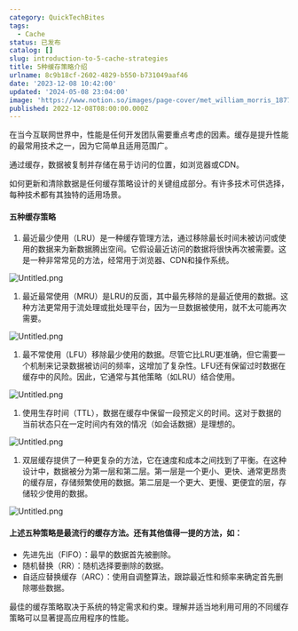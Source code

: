 ```yaml
---
category: QuickTechBites
tags:
  - Cache
status: 已发布
catalog: []
slug: introduction-to-5-cache-strategies
title: 5种缓存策略介绍
urlname: 8c9b18cf-2602-4829-b550-b731049aaf46
date: '2023-12-08 10:42:00'
updated: '2024-05-08 23:04:00'
image: 'https://www.notion.so/images/page-cover/met_william_morris_1877_willow.jpg'
published: 2022-12-08T08:00:00.000Z
---
```


在当今互联网世界中，性能是任何开发团队需要重点考虑的因素。缓存是提升性能的最常用技术之一，因为它简单且适用范围广。


通过缓存，数据被复制并存储在易于访问的位置，如浏览器或CDN。


如何更新和清除数据是任何缓存策略设计的关键组成部分。有许多技术可供选择，每种技术都有其独特的适用场景。


#### 五种缓存策略

1. 最近最少使用（LRU）是一种缓存管理方法，通过移除最长时间未被访问或使用的数据来为新数据腾出空间。它假设最近访问的数据将很快再次被需要。这是一种非常常见的方法，经常用于浏览器、CDN和操作系统。

![Untitled.png](https://prod-files-secure.s3.us-west-2.amazonaws.com/5d24fe63-e567-4804-86f9-9fdc62e13082/74494354-3dc7-4fc2-be3e-7e15913b3f24/Untitled.png?X-Amz-Algorithm=AWS4-HMAC-SHA256&X-Amz-Content-Sha256=UNSIGNED-PAYLOAD&X-Amz-Credential=ASIAZI2LB46676TEGPSH%2F20250330%2Fus-west-2%2Fs3%2Faws4_request&X-Amz-Date=20250330T053733Z&X-Amz-Expires=3600&X-Amz-Security-Token=IQoJb3JpZ2luX2VjEBsaCXVzLXdlc3QtMiJHMEUCICdEoSPW5r%2FpqOaAm61mGteaOcErMsju809QtOMXDkKtAiEAtdpauJEzzZ1y8a6n0BEgGUaJRNKdV59SUXicMRVmg0YqiAQIhP%2F%2F%2F%2F%2F%2F%2F%2F%2F%2FARAAGgw2Mzc0MjMxODM4MDUiDGFoB6BAwRYLU8a9kircA8unWGMbsfph76ROXTU49WMZbHmh5J%2BwUtXG2CMf2EN55r3m2lIudB%2F7NYvqXB7%2B0fKY0LLL7DxZIls2NJ2qbPGukN1U9%2F3IZdNIuDMRPTFyIgNJ%2FPyKphyD3TqCupKU0wSdmw3KZMPTmDq1UuacjFRgoeCay4LUqswfyWjN%2B2Yi9hYWqSpdeRj4dLlQQd9en9zG5LjzKi4BNxb%2Bam0t%2BDPg0i2JXInhCUWTC6IHvHZhA%2FDX15VxxabwFbbcAEvV24jmvg4dX%2FtM5Lh5ZGr58rBllmdapEdaU%2F%2FuzQt4HkqQyNgSiZVu1DStTINlKOccPQio%2F6AqRQLQM%2F%2F2mcs9QXAHhX9FG8He%2F04Oqxv4uLNZuXaTzeS3tSGRxCbyrqmsB9yR1Us%2B1dxjnVpt3VnSaxFwXs%2BPDhW04CZCG%2BfbDhuZmHOUex4YNaY1ioABTdR8yFX4EMfL8iRGMhXdIR%2BXXFroWv17xu00ya9raR3JNGDIWGf5olQ0dai4GdkWTmLf%2FXeIC%2B0Aah3Nzp%2BZhfpRHFTnyrBMeOzCWfuK8209PWem7T0B9ej4x%2BmJMJp%2BnT5V%2FsUHMRmvwr%2FTpV8tmR5V6V5hwiQIa4hDCZ8WddFbIsHBpaJY3C5cSrDf1uVpMPHnor8GOqUBlKgSWW4ZOTNcfLAJuhupPUjl4MOsYVClb7pYS8qy74s7oPcbfZkrSXPJv%2BM1ZYW3Wi3N4tnvaB6NJmXqDwA9VIdSiXR%2FzLOYe3PywYxBusBKHwf%2FM%2BE74x8MlgSh%2BC7k%2BPvmwYYxH7itJrhZsFtW0y8Jm4kIKIa9ndxw28glrjNmHP643ijhVjlLlHBV24xxWssfPyo4ZjFR7u2yU9nKn%2FJBnpIX&X-Amz-Signature=20e363bd52532d5ebbba15a5f0c6b30b40857ea9e69c9665b062ac741347476a&X-Amz-SignedHeaders=host&x-id=GetObject)

1. 最近最常使用（MRU）是LRU的反面，其中最先移除的是最近使用的数据。这种方法更常用于流处理或批处理平台，因为一旦数据被使用，就不太可能再次需要。

![Untitled.png](https://prod-files-secure.s3.us-west-2.amazonaws.com/5d24fe63-e567-4804-86f9-9fdc62e13082/9394e615-e149-4cd8-9a1b-e3c39cda8184/Untitled.png?X-Amz-Algorithm=AWS4-HMAC-SHA256&X-Amz-Content-Sha256=UNSIGNED-PAYLOAD&X-Amz-Credential=ASIAZI2LB46676TEGPSH%2F20250330%2Fus-west-2%2Fs3%2Faws4_request&X-Amz-Date=20250330T053733Z&X-Amz-Expires=3600&X-Amz-Security-Token=IQoJb3JpZ2luX2VjEBsaCXVzLXdlc3QtMiJHMEUCICdEoSPW5r%2FpqOaAm61mGteaOcErMsju809QtOMXDkKtAiEAtdpauJEzzZ1y8a6n0BEgGUaJRNKdV59SUXicMRVmg0YqiAQIhP%2F%2F%2F%2F%2F%2F%2F%2F%2F%2FARAAGgw2Mzc0MjMxODM4MDUiDGFoB6BAwRYLU8a9kircA8unWGMbsfph76ROXTU49WMZbHmh5J%2BwUtXG2CMf2EN55r3m2lIudB%2F7NYvqXB7%2B0fKY0LLL7DxZIls2NJ2qbPGukN1U9%2F3IZdNIuDMRPTFyIgNJ%2FPyKphyD3TqCupKU0wSdmw3KZMPTmDq1UuacjFRgoeCay4LUqswfyWjN%2B2Yi9hYWqSpdeRj4dLlQQd9en9zG5LjzKi4BNxb%2Bam0t%2BDPg0i2JXInhCUWTC6IHvHZhA%2FDX15VxxabwFbbcAEvV24jmvg4dX%2FtM5Lh5ZGr58rBllmdapEdaU%2F%2FuzQt4HkqQyNgSiZVu1DStTINlKOccPQio%2F6AqRQLQM%2F%2F2mcs9QXAHhX9FG8He%2F04Oqxv4uLNZuXaTzeS3tSGRxCbyrqmsB9yR1Us%2B1dxjnVpt3VnSaxFwXs%2BPDhW04CZCG%2BfbDhuZmHOUex4YNaY1ioABTdR8yFX4EMfL8iRGMhXdIR%2BXXFroWv17xu00ya9raR3JNGDIWGf5olQ0dai4GdkWTmLf%2FXeIC%2B0Aah3Nzp%2BZhfpRHFTnyrBMeOzCWfuK8209PWem7T0B9ej4x%2BmJMJp%2BnT5V%2FsUHMRmvwr%2FTpV8tmR5V6V5hwiQIa4hDCZ8WddFbIsHBpaJY3C5cSrDf1uVpMPHnor8GOqUBlKgSWW4ZOTNcfLAJuhupPUjl4MOsYVClb7pYS8qy74s7oPcbfZkrSXPJv%2BM1ZYW3Wi3N4tnvaB6NJmXqDwA9VIdSiXR%2FzLOYe3PywYxBusBKHwf%2FM%2BE74x8MlgSh%2BC7k%2BPvmwYYxH7itJrhZsFtW0y8Jm4kIKIa9ndxw28glrjNmHP643ijhVjlLlHBV24xxWssfPyo4ZjFR7u2yU9nKn%2FJBnpIX&X-Amz-Signature=bf4dae3b0bb34308c557444e6ddc856595e0d39e5517bb977ef66450d2a95855&X-Amz-SignedHeaders=host&x-id=GetObject)

1. 最不常使用（LFU）移除最少使用的数据。尽管它比LRU更准确，但它需要一个机制来记录数据被访问的频率，这增加了复杂性。LFU还有保留过时数据在缓存中的风险。因此，它通常与其他策略（如LRU）结合使用。

![Untitled.png](https://prod-files-secure.s3.us-west-2.amazonaws.com/5d24fe63-e567-4804-86f9-9fdc62e13082/ff489bb8-941e-4617-b208-e17020ed7ada/Untitled.png?X-Amz-Algorithm=AWS4-HMAC-SHA256&X-Amz-Content-Sha256=UNSIGNED-PAYLOAD&X-Amz-Credential=ASIAZI2LB46676TEGPSH%2F20250330%2Fus-west-2%2Fs3%2Faws4_request&X-Amz-Date=20250330T053733Z&X-Amz-Expires=3600&X-Amz-Security-Token=IQoJb3JpZ2luX2VjEBsaCXVzLXdlc3QtMiJHMEUCICdEoSPW5r%2FpqOaAm61mGteaOcErMsju809QtOMXDkKtAiEAtdpauJEzzZ1y8a6n0BEgGUaJRNKdV59SUXicMRVmg0YqiAQIhP%2F%2F%2F%2F%2F%2F%2F%2F%2F%2FARAAGgw2Mzc0MjMxODM4MDUiDGFoB6BAwRYLU8a9kircA8unWGMbsfph76ROXTU49WMZbHmh5J%2BwUtXG2CMf2EN55r3m2lIudB%2F7NYvqXB7%2B0fKY0LLL7DxZIls2NJ2qbPGukN1U9%2F3IZdNIuDMRPTFyIgNJ%2FPyKphyD3TqCupKU0wSdmw3KZMPTmDq1UuacjFRgoeCay4LUqswfyWjN%2B2Yi9hYWqSpdeRj4dLlQQd9en9zG5LjzKi4BNxb%2Bam0t%2BDPg0i2JXInhCUWTC6IHvHZhA%2FDX15VxxabwFbbcAEvV24jmvg4dX%2FtM5Lh5ZGr58rBllmdapEdaU%2F%2FuzQt4HkqQyNgSiZVu1DStTINlKOccPQio%2F6AqRQLQM%2F%2F2mcs9QXAHhX9FG8He%2F04Oqxv4uLNZuXaTzeS3tSGRxCbyrqmsB9yR1Us%2B1dxjnVpt3VnSaxFwXs%2BPDhW04CZCG%2BfbDhuZmHOUex4YNaY1ioABTdR8yFX4EMfL8iRGMhXdIR%2BXXFroWv17xu00ya9raR3JNGDIWGf5olQ0dai4GdkWTmLf%2FXeIC%2B0Aah3Nzp%2BZhfpRHFTnyrBMeOzCWfuK8209PWem7T0B9ej4x%2BmJMJp%2BnT5V%2FsUHMRmvwr%2FTpV8tmR5V6V5hwiQIa4hDCZ8WddFbIsHBpaJY3C5cSrDf1uVpMPHnor8GOqUBlKgSWW4ZOTNcfLAJuhupPUjl4MOsYVClb7pYS8qy74s7oPcbfZkrSXPJv%2BM1ZYW3Wi3N4tnvaB6NJmXqDwA9VIdSiXR%2FzLOYe3PywYxBusBKHwf%2FM%2BE74x8MlgSh%2BC7k%2BPvmwYYxH7itJrhZsFtW0y8Jm4kIKIa9ndxw28glrjNmHP643ijhVjlLlHBV24xxWssfPyo4ZjFR7u2yU9nKn%2FJBnpIX&X-Amz-Signature=73e8707dd148c3c276007ab64ed4807149c465641e201a031570067e0f974fa7&X-Amz-SignedHeaders=host&x-id=GetObject)

1. 使用生存时间（TTL），数据在缓存中保留一段预定义的时间。这对于数据的当前状态只在一定时间内有效的情况（如会话数据）是理想的。

![Untitled.png](https://prod-files-secure.s3.us-west-2.amazonaws.com/5d24fe63-e567-4804-86f9-9fdc62e13082/480ed8d3-f3c7-4a40-a9c6-4ca2e915c139/Untitled.png?X-Amz-Algorithm=AWS4-HMAC-SHA256&X-Amz-Content-Sha256=UNSIGNED-PAYLOAD&X-Amz-Credential=ASIAZI2LB46676TEGPSH%2F20250330%2Fus-west-2%2Fs3%2Faws4_request&X-Amz-Date=20250330T053733Z&X-Amz-Expires=3600&X-Amz-Security-Token=IQoJb3JpZ2luX2VjEBsaCXVzLXdlc3QtMiJHMEUCICdEoSPW5r%2FpqOaAm61mGteaOcErMsju809QtOMXDkKtAiEAtdpauJEzzZ1y8a6n0BEgGUaJRNKdV59SUXicMRVmg0YqiAQIhP%2F%2F%2F%2F%2F%2F%2F%2F%2F%2FARAAGgw2Mzc0MjMxODM4MDUiDGFoB6BAwRYLU8a9kircA8unWGMbsfph76ROXTU49WMZbHmh5J%2BwUtXG2CMf2EN55r3m2lIudB%2F7NYvqXB7%2B0fKY0LLL7DxZIls2NJ2qbPGukN1U9%2F3IZdNIuDMRPTFyIgNJ%2FPyKphyD3TqCupKU0wSdmw3KZMPTmDq1UuacjFRgoeCay4LUqswfyWjN%2B2Yi9hYWqSpdeRj4dLlQQd9en9zG5LjzKi4BNxb%2Bam0t%2BDPg0i2JXInhCUWTC6IHvHZhA%2FDX15VxxabwFbbcAEvV24jmvg4dX%2FtM5Lh5ZGr58rBllmdapEdaU%2F%2FuzQt4HkqQyNgSiZVu1DStTINlKOccPQio%2F6AqRQLQM%2F%2F2mcs9QXAHhX9FG8He%2F04Oqxv4uLNZuXaTzeS3tSGRxCbyrqmsB9yR1Us%2B1dxjnVpt3VnSaxFwXs%2BPDhW04CZCG%2BfbDhuZmHOUex4YNaY1ioABTdR8yFX4EMfL8iRGMhXdIR%2BXXFroWv17xu00ya9raR3JNGDIWGf5olQ0dai4GdkWTmLf%2FXeIC%2B0Aah3Nzp%2BZhfpRHFTnyrBMeOzCWfuK8209PWem7T0B9ej4x%2BmJMJp%2BnT5V%2FsUHMRmvwr%2FTpV8tmR5V6V5hwiQIa4hDCZ8WddFbIsHBpaJY3C5cSrDf1uVpMPHnor8GOqUBlKgSWW4ZOTNcfLAJuhupPUjl4MOsYVClb7pYS8qy74s7oPcbfZkrSXPJv%2BM1ZYW3Wi3N4tnvaB6NJmXqDwA9VIdSiXR%2FzLOYe3PywYxBusBKHwf%2FM%2BE74x8MlgSh%2BC7k%2BPvmwYYxH7itJrhZsFtW0y8Jm4kIKIa9ndxw28glrjNmHP643ijhVjlLlHBV24xxWssfPyo4ZjFR7u2yU9nKn%2FJBnpIX&X-Amz-Signature=e37242aaaf276f3a9577b467579487084d01281d49c8975eb0d8693e36a426a1&X-Amz-SignedHeaders=host&x-id=GetObject)

1. 双层缓存提供了一种更复杂的方法，它在速度和成本之间找到了平衡。在这种设计中，数据被分为第一层和第二层。第一层是一个更小、更快、通常更昂贵的缓存层，存储频繁使用的数据。第二层是一个更大、更慢、更便宜的层，存储较少使用的数据。

![Untitled.png](https://prod-files-secure.s3.us-west-2.amazonaws.com/5d24fe63-e567-4804-86f9-9fdc62e13082/35e68090-275d-4707-9e9a-ce86f000e9eb/Untitled.png?X-Amz-Algorithm=AWS4-HMAC-SHA256&X-Amz-Content-Sha256=UNSIGNED-PAYLOAD&X-Amz-Credential=ASIAZI2LB46676TEGPSH%2F20250330%2Fus-west-2%2Fs3%2Faws4_request&X-Amz-Date=20250330T053733Z&X-Amz-Expires=3600&X-Amz-Security-Token=IQoJb3JpZ2luX2VjEBsaCXVzLXdlc3QtMiJHMEUCICdEoSPW5r%2FpqOaAm61mGteaOcErMsju809QtOMXDkKtAiEAtdpauJEzzZ1y8a6n0BEgGUaJRNKdV59SUXicMRVmg0YqiAQIhP%2F%2F%2F%2F%2F%2F%2F%2F%2F%2FARAAGgw2Mzc0MjMxODM4MDUiDGFoB6BAwRYLU8a9kircA8unWGMbsfph76ROXTU49WMZbHmh5J%2BwUtXG2CMf2EN55r3m2lIudB%2F7NYvqXB7%2B0fKY0LLL7DxZIls2NJ2qbPGukN1U9%2F3IZdNIuDMRPTFyIgNJ%2FPyKphyD3TqCupKU0wSdmw3KZMPTmDq1UuacjFRgoeCay4LUqswfyWjN%2B2Yi9hYWqSpdeRj4dLlQQd9en9zG5LjzKi4BNxb%2Bam0t%2BDPg0i2JXInhCUWTC6IHvHZhA%2FDX15VxxabwFbbcAEvV24jmvg4dX%2FtM5Lh5ZGr58rBllmdapEdaU%2F%2FuzQt4HkqQyNgSiZVu1DStTINlKOccPQio%2F6AqRQLQM%2F%2F2mcs9QXAHhX9FG8He%2F04Oqxv4uLNZuXaTzeS3tSGRxCbyrqmsB9yR1Us%2B1dxjnVpt3VnSaxFwXs%2BPDhW04CZCG%2BfbDhuZmHOUex4YNaY1ioABTdR8yFX4EMfL8iRGMhXdIR%2BXXFroWv17xu00ya9raR3JNGDIWGf5olQ0dai4GdkWTmLf%2FXeIC%2B0Aah3Nzp%2BZhfpRHFTnyrBMeOzCWfuK8209PWem7T0B9ej4x%2BmJMJp%2BnT5V%2FsUHMRmvwr%2FTpV8tmR5V6V5hwiQIa4hDCZ8WddFbIsHBpaJY3C5cSrDf1uVpMPHnor8GOqUBlKgSWW4ZOTNcfLAJuhupPUjl4MOsYVClb7pYS8qy74s7oPcbfZkrSXPJv%2BM1ZYW3Wi3N4tnvaB6NJmXqDwA9VIdSiXR%2FzLOYe3PywYxBusBKHwf%2FM%2BE74x8MlgSh%2BC7k%2BPvmwYYxH7itJrhZsFtW0y8Jm4kIKIa9ndxw28glrjNmHP643ijhVjlLlHBV24xxWssfPyo4ZjFR7u2yU9nKn%2FJBnpIX&X-Amz-Signature=ba2da69600438f3afacd4f01ef3cd4e530144cb7454a5f80129722ea1cb28e38&X-Amz-SignedHeaders=host&x-id=GetObject)


#### 上述五种策略是最流行的缓存方法。还有其他值得一提的方法，如：

- 先进先出（FIFO）：最早的数据首先被删除。
- 随机替换（RR）：随机选择要删除的数据。
- 自适应替换缓存（ARC）：使用自调整算法，跟踪最近性和频率来确定首先删除哪些数据。

最佳的缓存策略取决于系统的特定需求和约束。理解并适当地利用可用的不同缓存策略可以显著提高应用程序的性能。

